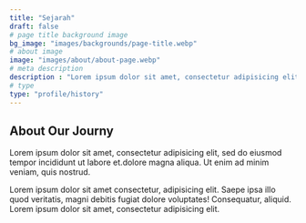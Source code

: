 ```yaml
---
title: "Sejarah"
draft: false
# page title background image
bg_image: "images/backgrounds/page-title.webp"
# about image
image: "images/about/about-page.webp"
# meta description
description : "Lorem ipsum dolor sit amet, consectetur adipisicing elit, sed do eiusmod tempor incididunt ut labore. dolore magna aliqua. Ut enim ad minim veniam, quis nostrud."
# type
type: "profile/history"
---
```


## About Our Journy

Lorem ipsum dolor sit amet, consectetur adipisicing elit, sed do eiusmod tempor
incididunt ut labore et.dolore magna aliqua. Ut enim ad minim veniam, quis nostrud.

Lorem ipsum dolor sit amet consectetur, adipisicing elit. Saepe ipsa illo quod
veritatis, magni debitis fugiat dolore voluptates! Consequatur,
aliquid. Lorem ipsum dolor sit amet, consectetur adipisicing elit.
